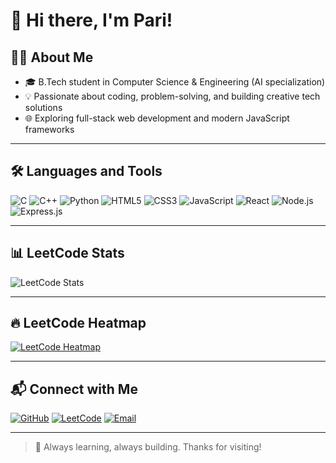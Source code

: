 # 👋 Hi there, I'm Pari!

## 👩‍💻 About Me
- 🎓 B.Tech student in Computer Science & Engineering (AI specialization)
- 💡 Passionate about coding, problem-solving, and building creative tech solutions
- 🌐 Exploring full-stack web development and modern JavaScript frameworks

---

## 🛠️ Languages and Tools

![C](https://img.shields.io/badge/C-00599C?style=for-the-badge&logo=c&logoColor=white)
![C++](https://img.shields.io/badge/C++-00599C?style=for-the-badge&logo=c%2B%2B&logoColor=white)
![Python](https://img.shields.io/badge/Python-3776AB?style=for-the-badge&logo=python&logoColor=white)
![HTML5](https://img.shields.io/badge/HTML-E34F26?style=for-the-badge&logo=html5&logoColor=white)
![CSS3](https://img.shields.io/badge/CSS-1572B6?style=for-the-badge&logo=css3&logoColor=white)
![JavaScript](https://img.shields.io/badge/JavaScript-F7DF1E?style=for-the-badge&logo=javascript&logoColor=black)
![React](https://img.shields.io/badge/React-61DAFB?style=for-the-badge&logo=react&logoColor=black)
![Node.js](https://img.shields.io/badge/Node.js-339933?style=for-the-badge&logo=nodedotjs&logoColor=white)
![Express.js](https://img.shields.io/badge/Express.js-000000?style=for-the-badge&logo=express&logoColor=white)

---

## 📊 LeetCode Stats


![LeetCode Stats](https://leetcard.jacoblin.cool/parix__?ext=contest)

---

## 🔥 LeetCode Heatmap

[![LeetCode Heatmap](https://leetcode-badge-showcase.vercel.app/api?username=parix__&theme=dark)](https://leetcode.com/parix__/)

---

## 📬 Connect with Me

[![GitHub](https://img.shields.io/badge/GitHub-Pari2226-181717?style=for-the-badge&logo=github)](https://github.com/Pari2226)
[![LeetCode](https://img.shields.io/badge/LeetCode-parix__-FFA116?style=for-the-badge&logo=leetcode&logoColor=black)](https://leetcode.com/parix__/)
[![Email](https://img.shields.io/badge/Email-officialpari24@gmail.com-D14836?style=for-the-badge&logo=gmail&logoColor=white)](mailto:officialpari24@gmail.com)

---

> 🧠 Always learning, always building. Thanks for visiting!
